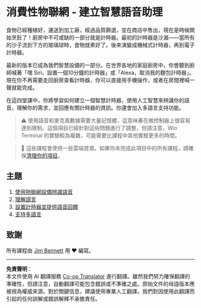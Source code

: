 <!--
CO_OP_TRANSLATOR_METADATA:
{
  "original_hash": "5de7dc1e2ddc402d415473bb795568d4",
  "translation_date": "2025-08-26T23:51:28+00:00",
  "source_file": "6-consumer/README.md",
  "language_code": "mo"
}
-->
# 消費性物聯網 - 建立智慧語音助理

食物已經種植好，運送到加工廠，經過品質篩選，並在商店中售出，現在是時候開始烹飪了！廚房中不可或缺的一部分就是計時器。最初的計時器是沙漏——當所有的沙子流到下方的玻璃球時，食物就煮好了。後來演變成機械式計時器，再到電子計時器。

最新的版本已成為我們智慧設備的一部分。在世界各地的家庭廚房中，你會聽到廚師喊著「嘿 Siri，設置一個10分鐘的計時器」或「Alexa，取消我的麵包計時器」。現在你不再需要走回廚房查看計時器，你可以直接用手機操作，或者在房間裡喊一聲就能完成。

在這四堂課中，你將學習如何建立一個智慧計時器，使用人工智慧來辨識你的語音，理解你的需求，並回應有關計時器的資訊。你還會加入多語言支持功能。

> ⚠️ 使用語音和麥克風數據需要大量記憶體，這意味著在微控制器上很容易達到限制。這個項目已經針對這些問題進行了調整，但請注意，Wio Terminal 的實驗較為複雜，可能需要比課程中其他實驗更多的時間。

> 💁 這些課程會使用一些雲端資源。如果你未完成此項目中的所有課程，請確保[清理你的項目](../clean-up.md)。

## 主題

1. [使用物聯網設備辨識語音](./lessons/1-speech-recognition/README.md)
1. [理解語言](./lessons/2-language-understanding/README.md)
1. [設置計時器並提供語音回饋](./lessons/3-spoken-feedback/README.md)
1. [支持多語言](./lessons/4-multiple-language-support/README.md)

## 致謝

所有課程由 [Jim Bennett](https://GitHub.com/JimBobBennett) 用 ♥️ 編寫。

---

**免責聲明**：  
本文件使用 AI 翻譯服務 [Co-op Translator](https://github.com/Azure/co-op-translator) 進行翻譯。雖然我們努力確保翻譯的準確性，但請注意，自動翻譯可能包含錯誤或不準確之處。原始文件的母語版本應被視為權威來源。對於關鍵信息，建議使用專業人工翻譯。我們對因使用此翻譯而引起的任何誤解或錯誤解釋不承擔責任。